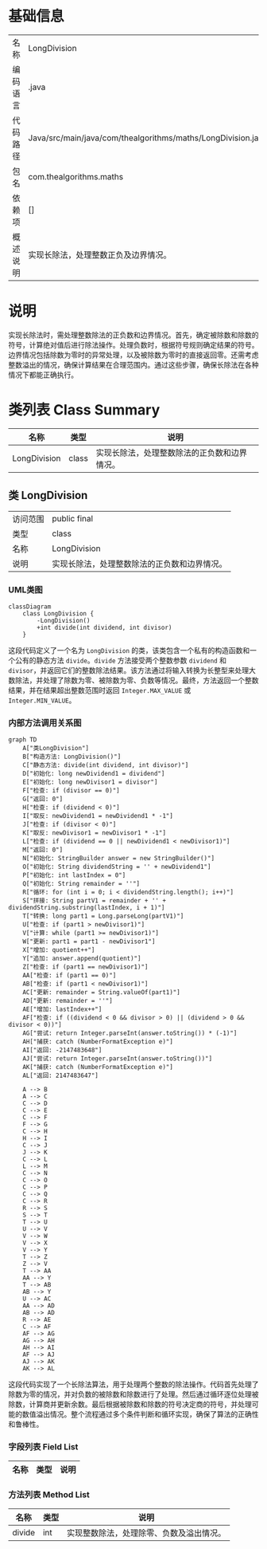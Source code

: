 # 基础信息

|      |      |
|------|------|
| 名称 | LongDivision |
| 编码语言 | .java |
| 代码路径 | Java/src/main/java/com/thealgorithms/maths/LongDivision.java |
| 包名 | com.thealgorithms.maths |
| 依赖项 | [] |
| 概述说明 | 实现长除法，处理整数正负及边界情况。 |

# 说明

实现长除法时，需处理整数除法的正负数和边界情况。首先，确定被除数和除数的符号，计算绝对值后进行除法操作。处理负数时，根据符号规则确定结果的符号。边界情况包括除数为零时的异常处理，以及被除数为零时的直接返回零。还需考虑整数溢出的情况，确保计算结果在合理范围内。通过这些步骤，确保长除法在各种情况下都能正确执行。

# 类列表 Class Summary

| 名称   | 类型  | 说明 |
|-------|------|-------------|
| LongDivision | class | 实现长除法，处理整数除法的正负数和边界情况。 |



## 类 LongDivision

|      |      |
|------|------|
| 访问范围 | public final |
| 类型 | class |
| 名称 | LongDivision |
| 说明 | 实现长除法，处理整数除法的正负数和边界情况。 |


### UML类图

```mermaid
classDiagram
    class LongDivision {
        -LongDivision()
        +int divide(int dividend, int divisor)
    }
```

这段代码定义了一个名为 `LongDivision` 的类，该类包含一个私有的构造函数和一个公有的静态方法 `divide`。`divide` 方法接受两个整数参数 `dividend` 和 `divisor`，并返回它们的整数除法结果。该方法通过将输入转换为长整型来处理大数除法，并处理了除数为零、被除数为零、负数等情况。最终，方法返回一个整数结果，并在结果超出整数范围时返回 `Integer.MAX_VALUE` 或 `Integer.MIN_VALUE`。


### 内部方法调用关系图

```mermaid
graph TD
    A["类LongDivision"]
    B["构造方法: LongDivision()"]
    C["静态方法: divide(int dividend, int divisor)"]
    D["初始化: long newDividend1 = dividend"]
    E["初始化: long newDivisor1 = divisor"]
    F["检查: if (divisor == 0)"]
    G["返回: 0"]
    H["检查: if (dividend < 0)"]
    I["取反: newDividend1 = newDividend1 * -1"]
    J["检查: if (divisor < 0)"]
    K["取反: newDivisor1 = newDivisor1 * -1"]
    L["检查: if (dividend == 0 || newDividend1 < newDivisor1)"]
    M["返回: 0"]
    N["初始化: StringBuilder answer = new StringBuilder()"]
    O["初始化: String dividendString = '' + newDividend1"]
    P["初始化: int lastIndex = 0"]
    Q["初始化: String remainder = ''"]
    R["循环: for (int i = 0; i < dividendString.length(); i++)"]
    S["拼接: String partV1 = remainder + '' + dividendString.substring(lastIndex, i + 1)"]
    T["转换: long part1 = Long.parseLong(partV1)"]
    U["检查: if (part1 > newDivisor1)"]
    V["计算: while (part1 >= newDivisor1)"]
    W["更新: part1 = part1 - newDivisor1"]
    X["增加: quotient++"]
    Y["追加: answer.append(quotient)"]
    Z["检查: if (part1 == newDivisor1)"]
    AA["检查: if (part1 == 0)"]
    AB["检查: if (part1 < newDivisor1)"]
    AC["更新: remainder = String.valueOf(part1)"]
    AD["更新: remainder = ''"]
    AE["增加: lastIndex++"]
    AF["检查: if ((dividend < 0 && divisor > 0) || (dividend > 0 && divisor < 0))"]
    AG["尝试: return Integer.parseInt(answer.toString()) * (-1)"]
    AH["捕获: catch (NumberFormatException e)"]
    AI["返回: -2147483648"]
    AJ["尝试: return Integer.parseInt(answer.toString())"]
    AK["捕获: catch (NumberFormatException e)"]
    AL["返回: 2147483647"]

    A --> B
    A --> C
    C --> D
    C --> E
    C --> F
    F --> G
    C --> H
    H --> I
    C --> J
    J --> K
    C --> L
    L --> M
    C --> N
    C --> O
    C --> P
    C --> Q
    C --> R
    R --> S
    S --> T
    T --> U
    U --> V
    V --> W
    V --> X
    V --> Y
    T --> Z
    Z --> V
    T --> AA
    AA --> Y
    T --> AB
    AB --> Y
    U --> AC
    AA --> AD
    AB --> AD
    R --> AE
    C --> AF
    AF --> AG
    AG --> AH
    AH --> AI
    AF --> AJ
    AJ --> AK
    AK --> AL
```

这段代码实现了一个长除法算法，用于处理两个整数的除法操作。代码首先处理了除数为零的情况，并对负数的被除数和除数进行了处理。然后通过循环逐位处理被除数，计算商并更新余数。最后根据被除数和除数的符号决定商的符号，并处理可能的数值溢出情况。整个流程通过多个条件判断和循环实现，确保了算法的正确性和鲁棒性。

### 字段列表 Field List

| 名称  | 类型  | 说明 |
|-------|-------|------|

### 方法列表 Method List

| 名称  | 类型  | 说明 |
|-------|-------|------|
| divide | int | 实现整数除法，处理除零、负数及溢出情况。 |




